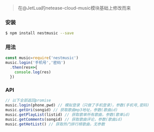 > 在@JetLua的netease-cloud-music模块基础上修改而来

### 安装
  ```bash
  $ npm install nestmusic --save
  ```

### 用法
  ```js
  const music=require('nestmusic')
  music.login('手机号','密码')
    .then(res=>{
      console.log(res)
    })
  ```

### API
  ```js
  // 以下全部返回promise
  music.login(phone,pwd) // 模拟登录（只做了手机登录），参数(手机号,密码)
  music.getUri(songid) // 获取歌曲mp3地址，参数(歌曲id)
  music.getPlayList(listid) // 获取歌单所有歌曲，参数(歌单id)
  music.getComments(songid) // 获取歌曲评论，参数(歌曲id)
  music.getHotList() // 获取热门排行榜歌曲，无参数
  ```

